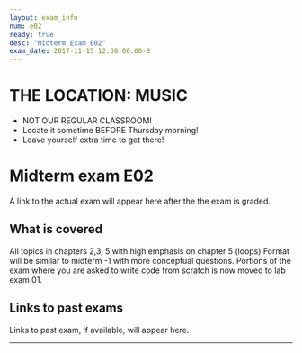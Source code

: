 ```yaml
---
layout: exam_info
num: e02
ready: true
desc: "Midterm Exam E02"
exam_date: 2017-11-15 12:30:00.00-8
---
```



# THE LOCATION: MUSIC

* NOT OUR REGULAR CLASSROOM!   
* Locate it sometime BEFORE Thursday morning!
* Leave yourself extra time to get there!

# Midterm exam E02

A link to the actual exam will appear here after the the exam is graded.

## What is covered

All topics in chapters 2,3, 5 with high emphasis on chapter 5 (loops)
Format will be similar to  midterm -1 with more conceptual questions.
Portions of the exam where you are asked to write code from scratch is now moved to lab exam 01.

## Links to past exams

Links to past exam, if available, will appear here.

---

<div style="display:none;">  http://ucsb-cs8-f17.github.io/exam/e02 </div>
